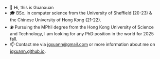 - 👋 Hi, this is Guanxuan
- 🎓 BSc. in computer science from the University of Sheffield (20-23) & the Chinese University of Hong Kong (21-22).
- ⛽️ Pursuing the MPhil degree from the Hong Kong University of Science and Technology, I am looking for any PhD position in the world for 2025 fall.
- 📫 Contact me via jgxuann@gmail.com or more information about me on [jgxuann.github.io](https://jgxuann.github.io/).

<!---
jgxuann/jgxuann is a ✨ special ✨ repository because its `README.md` (this file) appears on your GitHub profile.
You can click the Preview link to take a look at your changes.
--->

